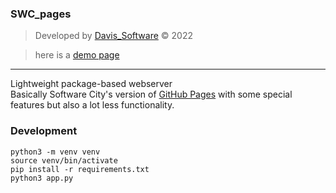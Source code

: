 ### SWC_pages
> Developed by [Davis_Software](https://github.com/Davis-Software) &copy; 2022

> here is a [demo page](https://pages.software-city.org/join/test_website)
---

Lightweight package-based webserver <br>
Basically Software City's version of [GitHub Pages](https://pages.github.com/) with some special features but also a lot less functionality.


### Development
```
python3 -m venv venv
source venv/bin/activate
pip install -r requirements.txt
python3 app.py
```